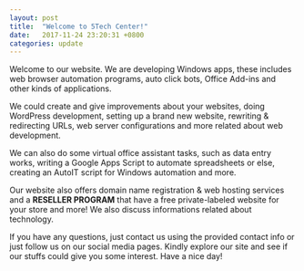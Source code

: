 ```yaml
---
layout: post
title:  "Welcome to 5Tech Center!"
date:   2017-11-24 23:20:31 +0800
categories: update
---
```


Welcome to our website. We are developing Windows apps, these includes web browser automation programs, auto click bots, Office Add-ins and other kinds of applications.

We could create and give improvements about your websites, doing WordPress development, setting up a brand new website, rewriting & redirecting URLs, web server configurations and more related about web development.

We can also do some virtual office assistant tasks, such as data entry works, writing a Google Apps Script to automate spreadsheets or else, creating an AutoIT script for Windows automation and more.

Our website also offers domain name registration & web hosting services and a **RESELLER PROGRAM** that have a free private-labeled website for your store and more! We also discuss informations related about technology.

If you have any questions, just contact us using the provided contact info or just follow us on our social media pages. Kindly explore our site and see if our stuffs could give you some interest. Have a nice day!
